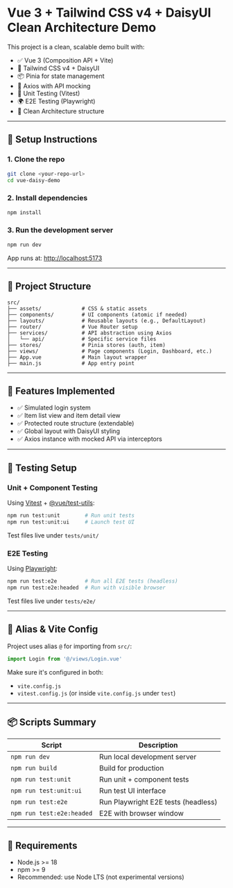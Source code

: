 # Vue 3 + Tailwind CSS v4 + DaisyUI Clean Architecture Demo

This project is a clean, scalable demo built with:

- ✅ Vue 3 (Composition API + Vite)
- 🎨 Tailwind CSS v4 + DaisyUI
- 📦 Pinia for state management
- 🔁 Axios with API mocking
- 🧪 Unit Testing (Vitest)
- 🌍 E2E Testing (Playwright)
- 🧱 Clean Architecture structure

---

## 🔧 Setup Instructions

### 1. Clone the repo

```bash
git clone <your-repo-url>
cd vue-daisy-demo
```

### 2. Install dependencies

```bash
npm install
```

### 3. Run the development server

```bash
npm run dev
```

App runs at: [http://localhost:5173](http://localhost:5173)

---

## 📂 Project Structure

```
src/
├── assets/             # CSS & static assets
├── components/         # UI components (atomic if needed)
├── layouts/            # Reusable layouts (e.g., DefaultLayout)
├── router/             # Vue Router setup
├── services/           # API abstraction using Axios
│   └── api/            # Specific service files
├── stores/             # Pinia stores (auth, item)
├── views/              # Page components (Login, Dashboard, etc.)
├── App.vue             # Main layout wrapper
├── main.js             # App entry point
```

---

## 🚀 Features Implemented

- ✅ Simulated login system
- ✅ Item list view and item detail view
- ✅ Protected route structure (extendable)
- ✅ Global layout with DaisyUI styling
- ✅ Axios instance with mocked API via interceptors

---

## 🧪 Testing Setup

### Unit + Component Testing

Using [Vitest](https://vitest.dev/) + [@vue/test-utils](https://test-utils.vuejs.org/):

```bash
npm run test:unit        # Run unit tests
npm run test:unit:ui     # Launch test UI
```

Test files live under `tests/unit/`

### E2E Testing

Using [Playwright](https://playwright.dev/):

```bash
npm run test:e2e         # Run all E2E tests (headless)
npm run test:e2e:headed  # Run with visible browser
```

Test files live under `tests/e2e/`

---

## 🧱 Alias & Vite Config

Project uses alias `@` for importing from `src/`:

```js
import Login from '@/views/Login.vue'
```

Make sure it's configured in both:

- `vite.config.js`
- `vitest.config.js` (or inside `vite.config.js` under `test`)

---

## 📦 Scripts Summary

| Script              | Description                       |
|---------------------|-----------------------------------|
| `npm run dev`       | Run local development server      |
| `npm run build`     | Build for production              |
| `npm run test:unit` | Run unit + component tests        |
| `npm run test:unit:ui` | Run test UI interface        |
| `npm run test:e2e`  | Run Playwright E2E tests (headless) |
| `npm run test:e2e:headed` | E2E with browser window   |

---

## 🧰 Requirements

- Node.js >= 18
- npm >= 9
- Recommended: use Node LTS (not experimental versions)
